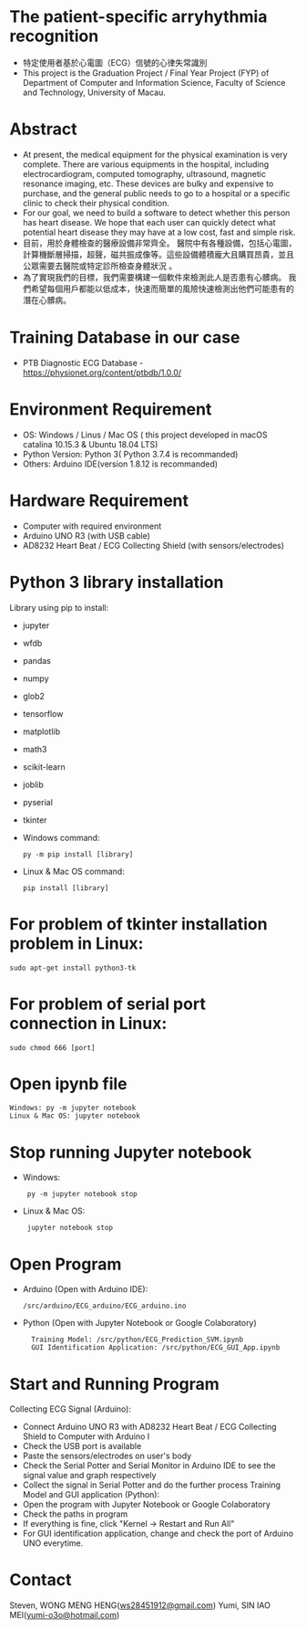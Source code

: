 # The patient-specific arryhythmia recognition
- 特定使用者基於心電圖（ECG）信號的心律失常識別
- This project is the Graduation Project / Final Year Project (FYP) of Department of Computer and Information Science, Faculty of Science and Technology, University of Macau.

# Abstract
- At present, the medical equipment for the physical examination is very complete. There are various equipments in the hospital, including electrocardiogram, computed tomography, ultrasound, magnetic resonance imaging, etc. These devices are bulky and expensive to purchase, and the general public needs to go to a hospital or a specific clinic to check their physical condition.
- For our goal, we need to build a software to detect whether this person has heart disease. We hope that each user can quickly detect what potential heart disease they may have at a low cost, fast and simple risk.
- 目前，用於身體檢查的醫療設備非常齊全。 醫院中有各種設備，包括心電圖，計算機斷層掃描，超聲，磁共振成像等。這些設備體積龐大且購買昂貴，並且公眾需要去醫院或特定診所檢查身體狀況 。
- 為了實現我們的目標，我們需要構建一個軟件來檢測此人是否患有心髒病。 我們希望每個用戶都能以低成本，快速而簡單的風險快速檢測出他們可能患有的潛在心髒病。

# Training Database in our case
- PTB Diagnostic ECG Database - https://physionet.org/content/ptbdb/1.0.0/

# Environment Requirement
- OS: Windows / Linus / Mac OS ( this project developed in macOS catalina 10.15.3 & Ubuntu 18.04 LTS)
- Python Version: Python 3( Python 3.7.4 is recommanded)
- Others: Arduino IDE(version 1.8.12 is recommanded)
# Hardware Requirement
- Computer with required environment
- Arduino UNO R3 (with USB cable)
- AD8232 Heart Beat / ECG Collecting Shield (with sensors/electrodes)

# Python 3 library installation
 Library using pip to install:
  - jupyter
  - wfdb
  - pandas
  - numpy
  - glob2
  - tensorflow
  - matplotlib
  - math3
  - scikit-learn
  - joblib
  - pyserial
  - tkinter
- Windows command: 

      py -m pip install [library]


- Linux & Mac OS command:     
        
      pip install [library]
      
      
# For problem of tkinter installation problem in Linux:
    sudo apt-get install python3-tk

# For problem of serial port connection in Linux:
    sudo chmod 666 [port]
# Open ipynb file

    Windows: py -m jupyter notebook
    Linux & Mac OS: jupyter notebook

# Stop running Jupyter notebook

 - Windows: 
    
        py -m jupyter notebook stop
    
 - Linux & Mac OS: 
 
        jupyter notebook stop

# Open Program

- Arduino (Open with Arduino IDE):
      
      /src/arduino/ECG_arduino/ECG_arduino.ino

        
- Python (Open with Jupyter Notebook or Google Colaboratory)

        Training Model: /src/python/ECG_Prediction_SVM.ipynb
        GUI Identification Application: /src/python/ECG_GUI_App.ipynb

# Start and Running Program
Collecting ECG Signal (Arduino):
- Connect Arduino UNO R3 with AD8232 Heart Beat / ECG Collecting Shield to Computer with Arduino I
- Check the USB port is available
- Paste the sensors/electrodes on user's body
- Check the Serial Potter and Serial Monitor in Arduino IDE to see the signal value and graph respectively
- Collect the signal in Serial Potter and do the further process
 Training Model and GUI application (Python):
- Open the program with Jupyter Notebook or Google Colaboratory
- Check the paths in program
- If everything is fine, click "Kernel -> Restart and Run All"
- For GUI identification application, change and check the port of Arduino UNO everytime.

# Contact
Steven, WONG MENG HENG(ws28451912@gmail.com)
Yumi, SIN IAO MEI(yumi-o3o@hotmail.com)




